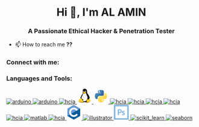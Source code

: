 <h1 align="center">Hi 👋, I'm AL AMIN</h1>
<h3 align="center">A Passionate Ethical Hacker & Penetration Tester</h3>

- 📫 How to reach me **??**

<h3 align="left">Connect with me:</h3>
<p align="left">
</p>

<h3 align="left">Languages and Tools:</h3>
<p align="left"> 
<a href="https://www.redhat.com/en" target="_blank" rel="noreferrer"> <img src="https://cdn.worldvectorlogo.com/logos/red-hat-1.svg" alt="arduino" width="40" height="40"/>
<a href="https://www.cisco.com/" target="_blank" rel="noreferrer"> <img src="https://cdn.worldvectorlogo.com/logos/cisco-2.svg" alt="arduino" width="40" height="40"/> <a>
<a href="https://e.huawei.com/en/talent/cert/#/careerCert target="_blank" rel="noreferrer"> <img src="https://www.csltraining.com/wp-content/uploads/2021/03/HCIA-150x150.png" alt="hcia" width="40" height="40"/> </a> 
<a href="https://www.linux.org/" target="_blank" rel="noreferrer"> <img src="https://raw.githubusercontent.com/devicons/devicon/master/icons/linux/linux-original.svg" alt="linux" width="40" height="40"/> </a>
<a href="https://www.python.org" target="_blank" rel="noreferrer"> <img src="https://raw.githubusercontent.com/devicons/devicon/master/icons/python/python-original.svg" alt="python" width="40" height="40"/> </a>
<a href="https://nmap.org target="_blank" rel="noreferrer"> <img src="https://nmap.org/images/sitelogo-2x.png" alt="hcia" width="40" height="40"/> </a>
<a href="https://www.wireshark.org/" target="_blank" rel="noreferrer"> <img src="https://cdn.worldvectorlogo.com/logos/wireshark.svg" alt="hcia" width="40" height="40"/> </a>
<a href="https://www.metasploit.com/" target="_blank" rel="noreferrer"> <img src="https://www.kali.org/tools/metasploit-framework/images/metasploit-framework-logo.svg" alt="hcia" width="40" height="40"/> </a>
<a href="https://sqlmap.org/" target="_blank" rel="noreferrer"> <img src="https://upload.wikimedia.org/wikipedia/commons/4/4f/Sqlmap_logo.png" alt="hcia" width="40" height="40"/> </a>  
<a href="https://www.zaproxy.org/" target="_blank" rel="noreferrer"> <img src="https://www.kali.org/tools/zaproxy/images/zaproxy-logo.svg" alt="hcia" width="40" height="40"/> </a>  
<a href="https://www.mathworks.com/" target="_blank" rel="noreferrer"> <img src="https://upload.wikimedia.org/wikipedia/commons/2/21/Matlab_Logo.png" alt="matlab" width="40" height="40"/> </a> 
<a href="http://www.ollydbg.de/" target="_blank" rel="noreferrer"> <img src="https://www.kali.org/tools/ollydbg/images/ollydbg-logo.svg" alt="hcia" width="40" height="40"/> </a>
<a href="https://www.cprogramming.com/" target="_blank" rel="noreferrer"> <img src="https://raw.githubusercontent.com/devicons/devicon/master/icons/c/c-original.svg" alt="c" width="40" height="40"/> </a>
<a href="https://pandas.pydata.org/" target="_blank" rel="noreferrer <imgsrc="https://raw.githubusercontent.com/devicons/devicon/2ae2a900d2f041da66e950e4d48052658d850630/icons/pandas/pandas-original.svg" alt="pandas" width="40" height="40"/> </a> 
<a href="https://www.adobe.com/in/products/illustrator.html" target="_blank" rel="noreferrer"> <img src="https://www.vectorlogo.zone/logos/adobe_illustrator/adobe_illustrator-icon.svg" alt="illustrator" width="40" height="40"/> </a> 
<a href="https://www.photoshop.com/en" target="_blank" rel="noreferrer"> <img src="https://raw.githubusercontent.com/devicons/devicon/master/icons/photoshop/photoshop-line.svg" alt="photoshop" width="40" height="40"/> </a> 
<a href="https://scikit-learn.org/" target="_blank" rel="noreferrer"> <img src="https://upload.wikimedia.org/wikipedia/commons/0/05/Scikit_learn_logo_small.svg" alt="scikit_learn" width="40" height="40"/> </a> 
<a href="https://seaborn.pydata.org/" target="_blank" rel="noreferrer"> <img src="https://seaborn.pydata.org/_images/logo-mark-lightbg.svg" alt="seaborn" width="40" height="40"/> </a> </p>
